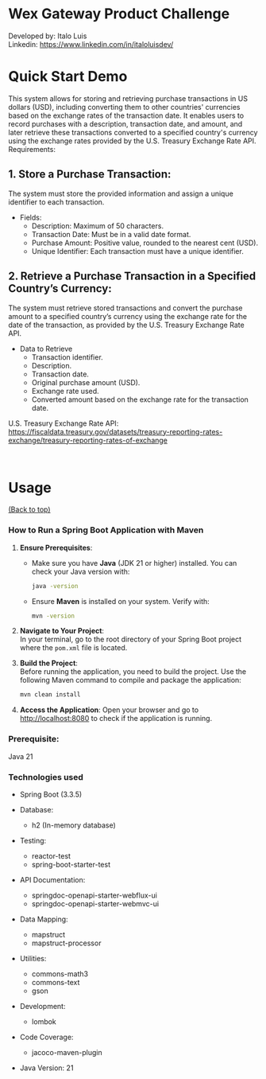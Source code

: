 
# Wex Gateway Product Challenge

Developed by: Italo Luis <br>
Linkedin: https://www.linkedin.com/in/italoluisdev/

# Quick Start Demo

This system allows for storing and retrieving purchase transactions in US dollars (USD), including converting them to other countries' currencies based on the exchange rates of the transaction date. It enables users to record purchases with a description, transaction date, and amount, and later retrieve these transactions converted to a specified country's currency using the exchange rates provided by the U.S. Treasury Exchange Rate API.
Requirements:

## 1. Store a Purchase Transaction:   

The system must store the provided information and assign a unique identifier to each transaction.

   - Fields:
     - Description: Maximum of 50 characters.
     - Transaction Date: Must be in a valid date format.
     - Purchase Amount: Positive value, rounded to the nearest cent (USD).
     - Unique Identifier: Each transaction must have a unique identifier.

 
## 2. Retrieve a Purchase Transaction in a Specified Country’s Currency: 

The system must retrieve stored transactions and convert the purchase amount to a specified country’s currency using the exchange rate for the date of the transaction, as provided by the U.S. Treasury Exchange Rate API.

- Data to Retrieve
  - Transaction identifier.
  - Description.
  - Transaction date.
  - Original purchase amount (USD).
  - Exchange rate used.
  - Converted amount based on the exchange rate for the transaction date.



U.S. Treasury Exchange Rate API:
https://fiscaldata.treasury.gov/datasets/treasury-reporting-rates-exchange/treasury-reporting-rates-of-exchange


<br>

# Usage
[(Back to top)](#table-of-contents)

### How to Run a Spring Boot Application with Maven

1. **Ensure Prerequisites**:  
   - Make sure you have **Java** (JDK 21 or higher) installed. You can check your Java version with:  
     ```bash
     java -version
     ```
   - Ensure **Maven** is installed on your system. Verify with:  
     ```bash
     mvn -version
     ```

2. **Navigate to Your Project**:  
   In your terminal, go to the root directory of your Spring Boot project where the `pom.xml` file is located.

3. **Build the Project**:  
   Before running the application, you need to build the project. Use the following Maven command to compile and package the application:
   ```bash
   mvn clean install
   
4. **Access the Application**:
Open your browser and go to [ http://localhost:8080](http://localhost:8081/swagger-ui/index.html#/) to check if the application is running.

###  Prerequisite:
Java 21

### Technologies used

- Spring Boot (3.3.5)
 
- Database:
  - h2 (In-memory database)

- Testing:
  - reactor-test
  - spring-boot-starter-test

- API Documentation:
  - springdoc-openapi-starter-webflux-ui
  - springdoc-openapi-starter-webmvc-ui

- Data Mapping:
  - mapstruct
  - mapstruct-processor

- Utilities:
  - commons-math3
  - commons-text
  - gson

- Development:
  - lombok

- Code Coverage:
  - jacoco-maven-plugin

- Java Version: 21


